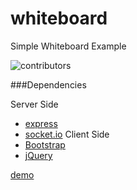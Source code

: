 whiteboard
==========

Simple Whiteboard Example

![contributors](http://i42.photobucket.com/albums/e316/tanasiliev/whiteboard_zpse281711f.png)

###Dependencies

Server Side 
* [express](http://http://expressjs.com/) 
* [socket.io](http://socket.io/)
Client Side 
* [Bootstrap](http://http://getbootstrap.com/) 
* [jQuery](http://http://jquery.com/) 



 
 [demo](http://simple-whiteboard.herokuapp.com) 

    
  
